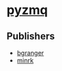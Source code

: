 # [pyzmq](https://pypi.org/project/pyzmq)



## Publishers
- [bgranger](https://pypi.org/user/bgranger)
- [minrk](https://pypi.org/user/minrk)

